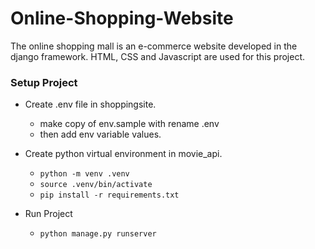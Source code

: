 # Online-Shopping-Website

The online shopping mall is an e-commerce website developed in the django framework. HTML, CSS and Javascript are used for this project.


<h3> Setup Project </h3>
  
+   Create .env file in shoppingsite.
    
    - make copy of env.sample with rename .env
    - then add env variable values.

+   Create python virtual environment in movie_api.
    
    - `python -m venv .venv`
    - `source .venv/bin/activate`
    - `pip install -r requirements.txt`

+ Run Project
  - `python manage.py runserver`